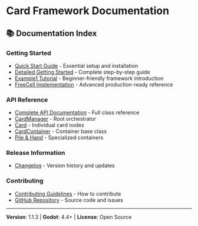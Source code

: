 # Card Framework Documentation

## 📚 Documentation Index

### Getting Started
- [Quick Start Guide](../README.md) - Essential setup and installation
- [Detailed Getting Started](GETTING_STARTED.md) - Complete step-by-step guide
- [Example1 Tutorial](../example1/README.md) - Beginner-friendly framework introduction
- [FreeCell Implementation](../freecell/README.md) - Advanced production-ready reference

### API Reference
- [Complete API Documentation](API.md) - Full class reference
- [CardManager](API.md#cardmanager) - Root orchestrator
- [Card](API.md#card) - Individual card nodes
- [CardContainer](API.md#cardcontainer) - Container base class
- [Pile & Hand](API.md#pile) - Specialized containers

### Release Information
- [Changelog](CHANGELOG.md) - Version history and updates

### Contributing
- [Contributing Guidelines](../README.md#contributing) - How to contribute
- [GitHub Repository](https://github.com/chun92/card-framework) - Source code and issues

---

**Version**: 1.1.3 | **Godot**: 4.4+ | **License**: Open Source